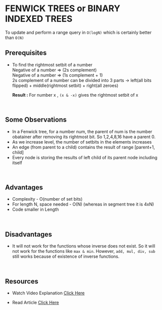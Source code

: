 # FENWICK TREES or BINARY INDEXED TREES

To update and perform a range query in `O(logN)` which is certainly better than `O(N)`

## Prerequisites 

- To find the rightmost setbit of a number <br/>
Negative of a number => (2s complement) <br />
Negative of a number => (1s complement + 1) <br/>
2s complement of a number can be divided into 3 parts -> left(all bits flipped) + middle(rightmost setbit) + right(all zeroes) <br/>

  **Result :** For number x , `(x & -x)` gives the rightmost setbit of x

<br />

## Some Observations 

- In a Fenwick tree, for a number num, the parent of num is the number obatainer after removing its rightmost bit.
So 1,2,4,8,16 have a parent 0.
- As we increase level, the number of setbits in the elements increases
- An edge (from parent to a child) contains the result of range [parent+1, child]
- Every node is storing the results of left child of its parent node including itself

<br />

## Advantages 
- Complexity - O(number of set bits)
- For length N, space needed - O(N) (whereas in segment tree it is 4xN)
- Code smaller in Length

<br />

## Disadvantages 
- It will not work for the functions whose inverse does not exist. So it will not work for the functions like `max & min`. However, `add, mul, div, sub` still works because of existence of inverse functions.

<br />

## Resources

- Watch Video Explanation <a href = "https://www.youtube.com/watch?v=DxN5-Y8Ld4c"> Click Here</a><br />

- Read Article <a href = "https://leetcode.com/discuss/general-discussion/1093346/Introduction-to-Fenwick-TreeBinary-Indexed-Tree(BIT)"> Click Here</a><br />
